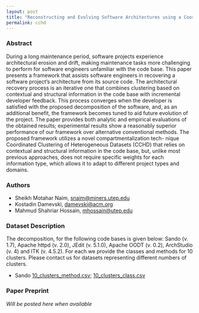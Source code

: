 ```yaml
---
layout: post
title: "Reconstructing and Evolving Software Architectures using a Coordinated Clustering Framework"
permalink: cchd 
---
```


### Abstract

During a long maintenance period, software projects experience architectural erosion and drift, making maintenance tasks more challenging to perform for software engineers unfamiliar with the code base. This paper presents a framework that assists software engineers in recovering a software project’s architecture from its source code. The architectural recovery process is an iterative one that combines clustering based on contextual and structural information in the code base with incremental developer feedback. This process converges when the developer is satisfied with the proposed decomposition of the software, and, as an additional benefit, the framework becomes tuned to aid future evolution of the project. The paper provides both analytic and empirical evaluations of the obtained results; experimental results show a reasonably superior performance of our framework over alternative conventional methods. The proposed framework utilizes a novel compartmentalization tech- nique Coordinated Clustering of Heterogeneous Datasets (CCHD) that relies on contextual and structural information in the code base, but, unlike most previous approaches, does not require specific weights for each information type, which allows it to adapt to different project types and domains.

### Authors

- Sheikh Motahar Naim, <snaim@miners.utep.edu>
- Kostadin Damevski, <damevski@acm.org>
- Mahmud Shahriar Hossain, <mhossain@utep.edu>

### Dataset Description

The decomposition, for the following code bases is given below: Sando (v. 1.7), Apache httpd (v. 2.0), JEdit (v. 5.1.0), Apache OODT (v. 0.2), ArchStudio (v. 4) and ITK (v. 4.5.2). For each we provide the classes and methods for 10 clusters. Please contact us for datasets representing different numbers of clusters.

- Sando [10_clusters_method.csv][sando_m]; [10_clusters_class.csv][sando_c]

### Paper Preprint

*Will be posted here when available*

[sando_m]: /datasets/cchd/output_sando/10_clusters_method.csv
[sando_c]: /datasets/cchd/output_sando/10_clusters_class.csv
